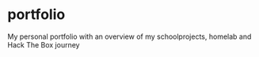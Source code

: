 # portfolio
My personal portfolio with an overview of my schoolprojects, homelab and Hack The Box journey
